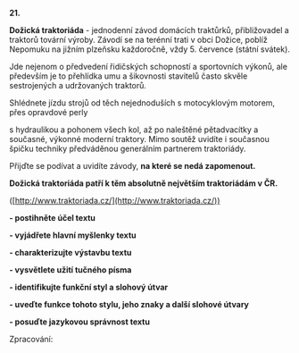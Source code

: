 **21.**

**Dožická traktoriáda** - jednodenní závod domácích traktůrků, přibližovadel a traktorů tovární výroby. Závodí se na terénní trati v obci Dožice, poblíž Nepomuku na jižním plzeňsku každoročně, vždy 5. července (státní svátek).

Jde nejenom o předvedení řidičských schopností a sportovních výkonů, ale především je to přehlídka umu a šikovnosti stavitelů často skvěle sestrojených a udržovaných traktorů.

Shlédnete jízdu strojů od těch nejednoduších s motocyklovým motorem, přes opravdové perly

s hydraulikou a pohonem všech kol, až po naleštěné pětadvacítky a současné, výkonné moderní traktory. Mimo soutěž uvidíte i současnou špičku techniky předváděnou generálním partnerem traktoriády.

Přijďte se podívat a uvidíte závody, **na které se nedá zapomenout.**

**Dožická traktoriáda patří k těm absolutně největším traktoriádám v ČR.**

([http://www.traktoriada.cz/](http://www.traktoriada.cz/))

**- postihněte účel textu**

**- vyjádřete hlavní myšlenky textu**

**- charakterizujte výstavbu textu**

**- vysvětlete užití tučného písma**

**- identifikujte funkční styl a slohový útvar**

**- uveďte funkce tohoto stylu, jeho znaky a další slohové útvary**

**- posuďte jazykovou správnost textu**

Zpracování:
